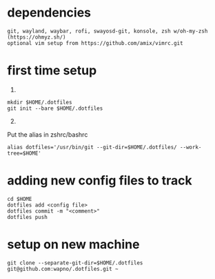 # dependencies

```  
git, wayland, waybar, rofi, swayosd-git, konsole, zsh w/oh-my-zsh (https://ohmyz.sh/)
optional vim setup from https://github.com/amix/vimrc.git
```

# first time setup
1)  
```
mkdir $HOME/.dotfiles
git init --bare $HOME/.dotfiles
```
2)  
Put the alias in zshrc/bashrc
```
alias dotfiles='/usr/bin/git --git-dir=$HOME/.dotfiles/ --work-tree=$HOME'
```

# adding new config files to track
```
cd $HOME
dotfiles add <config file>  
dotfiles commit -m "<comment>"  
dotfiles push  
```

# setup on new machine
```
git clone --separate-git-dir=$HOME/.dotfiles git@github.com:wapno/.dotfiles.git ~
```
